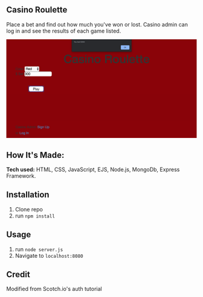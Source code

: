 ## Casino Roulette
Place a bet and find out how much you've won or lost.  Casino admin can log in and see the results of each game listed.

![alt tag](https://github.com/anthonybetances/Roulette/blob/master/Screen%20Shot%202019-11-24%20at%206.33.16%20PM.png)

## How It's Made:
**Tech used:** HTML, CSS, JavaScript, EJS, Node.js, MongoDb, Express Framework.

## Installation

1. Clone repo
2. run `npm install`

## Usage

1. run `node server.js`
2. Navigate to `localhost:8080`

## Credit

Modified from Scotch.io's auth tutorial
